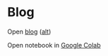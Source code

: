 # Blog
Open [blog](https://abajad.github.io/Blog/) ([alt](https://linear-regression.netlify.app/))

Open notebook in [Google Colab](https://colab.research.google.com/github/ABajad/Blog/blob/main/Linear%20Regression.ipynb)
